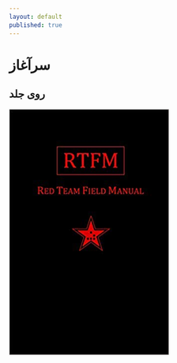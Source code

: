 ```yaml
---
layout: default
published: true
---
```

# سرآغاز

## روی جلد

![](/assets/images/31ziabee9hl._sx322_bo1-204-203-200_.jpg)

